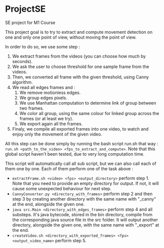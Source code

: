 # ProjectSE
SE project for M1 Course

This project goal is to try to extract and compute movement detection on one and
only one point of view, without moving the point of view.

In order to do so, we use some step :

1. We extract frames from the videos (you can choose how much by seconds).
2. We ask the user to choose threshold for one sample frame from the videos.
3. Then, we converted all frame with the given threshold, using Canny algorithm.
4. We read all edges frames and :
   1. We remove motionless edges.
   2. We group edges pixels.
   3. We use Manhattan computation to determine link of group between two frames.
   4. We color all group, using the same colour for linked group across the 
   frames (or at least we try).
   5. We export again all the frames.
5. Finaly, we compile all exported frames into one video, to watch and enjoy
only the movement of the given video.

All this step can be done simply by running the bash script run.sh that way :
`run.sh <path_to_the_video> <fps_to_extract_and_compute>`.
Note that this global script haven't been tested, due to very long computation
time.

This script will automatically call all sub script, but we can also call each of
them one by one. Each of them perform one of the task above :

- `extractFrame.sh <video> <fps> <output_directory>` perform step 1. Note that
you need to provide an empty directory for output. If not, it will cause some
unexpected behaviour for next step.
- `CannyConverter.py <directory_with_frames>` perform step 2 and then step 3 by
creating another directory with the same name with "_canny" at the end, 
alongside the given one.
- `java src.Main <directory_with_edges_frames>` perform step 4 and all substeps.
It's java bytecode, stored in the bin directory, compile from the corresponding
java source file in the src folder. It will output another directory, alongside
the given one, with the same name with "_export" at the end.
- `createVideo.sh <directory_with_exported_frames> <fps> <output_video_name>`
perform step 5.

